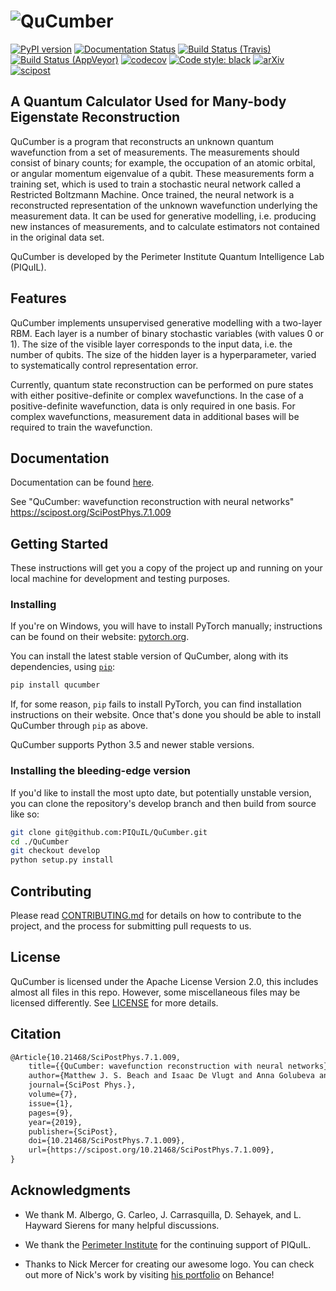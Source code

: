 # ![QuCumber](https://raw.githubusercontent.com/PIQuIL/QuCumber/master/docs/_static/img/QuCumber_full.png)
[![PyPI version](https://badge.fury.io/py/qucumber.svg)](https://badge.fury.io/py/qucumber)
[![Documentation Status](https://readthedocs.org/projects/qucumber/badge/?version=stable)](https://qucumber.readthedocs.io/en/stable/?badge=stable)
[![Build Status (Travis)](https://travis-ci.com/PIQuIL/QuCumber.svg?branch=master)](https://travis-ci.com/PIQuIL/QuCumber)
[![Build Status (AppVeyor)](https://ci.appveyor.com/api/projects/status/lqdrc8qp94w4b9kf/branch/master?svg=true)](https://ci.appveyor.com/project/emerali/qucumber/branch/master)
[![codecov](https://codecov.io/gh/PIQuIL/QuCumber/branch/master/graph/badge.svg)](https://codecov.io/gh/PIQuIL/QuCumber)
[![Code style: black](https://img.shields.io/badge/code%20style-black-000000.svg)](https://github.com/ambv/black)
[![arXiv](https://img.shields.io/badge/arxiv-1812.09329-blue.svg)](https://arxiv.org/abs/1812.09329)
[![scipost](https://img.shields.io/badge/SciPost-7.1.009-blue.svg)](https://scipost.org/SciPostPhys.7.1.009)

## A Quantum Calculator Used for Many-body Eigenstate Reconstruction

QuCumber is a program that reconstructs an unknown quantum wavefunction
from a set of measurements. The measurements should consist of binary counts;
for example, the occupation of an atomic orbital, or angular momentum eigenvalue of
a qubit. These measurements form a training set, which is used to train a
stochastic neural network called a Restricted Boltzmann Machine. Once trained, the
neural network is a reconstructed representation of the unknown wavefunction
underlying the measurement data. It can be used for generative modelling, i.e.
producing new instances of measurements, and to calculate estimators not
contained in the original data set.

QuCumber is developed by the Perimeter Institute Quantum Intelligence Lab (PIQuIL).

## Features

QuCumber implements unsupervised generative modelling with a two-layer RBM.
Each layer is a number of binary stochastic variables (with values 0 or 1). The
size of the visible layer corresponds to the input data, i.e. the number of
qubits. The size of the hidden layer is a hyperparameter, varied to systematically control
representation error.

Currently, quantum state reconstruction can be performed on pure states with either
positive-definite or complex wavefunctions. In the case of a positive-definite
wavefunction, data is only required in one basis. For complex wavefunctions,
measurement data in additional bases will be required to train the wavefunction.

## Documentation

Documentation can be found [here](https://qucumber.readthedocs.io/en/stable/).

See "QuCumber: wavefunction reconstruction with neural networks" https://scipost.org/SciPostPhys.7.1.009

## Getting Started

These instructions will get you a copy of the project up and running on your
local machine for development and testing purposes.

### Installing

If you're on Windows, you will have to install PyTorch manually; instructions
can be found on their website: [pytorch.org](https://pytorch.org).

You can install the latest stable version of QuCumber, along with its dependencies,
using [`pip`](https://pip.pypa.io/en/stable/quickstart/):

```bash
pip install qucumber
```

If, for some reason, `pip` fails to install PyTorch, you can find installation
instructions on their website. Once that's done you should be able to install
QuCumber through `pip` as above.

QuCumber supports Python 3.5 and newer stable versions.

### Installing the bleeding-edge version

If you'd like to install the most upto date, but potentially unstable version,
you can clone the repository's develop branch and then build from source like so:

```bash
git clone git@github.com:PIQuIL/QuCumber.git
cd ./QuCumber
git checkout develop
python setup.py install
```

## Contributing

Please read [CONTRIBUTING.md](CONTRIBUTING.md) for details on how to contribute
to the project, and the process for submitting pull requests to us.

## License

QuCumber is licensed under the Apache License Version 2.0, this includes almost
all files in this repo. However, some miscellaneous files may be licensed
differently. See [LICENSE](LICENSE) for more details.

## Citation

```latex
@Article{10.21468/SciPostPhys.7.1.009,
    title={{QuCumber: wavefunction reconstruction with neural networks}},
    author={Matthew J. S. Beach and Isaac De Vlugt and Anna Golubeva and Patrick Huembeli and Bohdan Kulchytskyy and Xiuzhe Luo and Roger G. Melko and Ejaaz Merali and Giacomo Torlai},
    journal={SciPost Phys.},
    volume={7},
    issue={1},
    pages={9},
    year={2019},
    publisher={SciPost},
    doi={10.21468/SciPostPhys.7.1.009},
    url={https://scipost.org/10.21468/SciPostPhys.7.1.009},
}
```

## Acknowledgments

- We thank M. Albergo, G. Carleo, J. Carrasquilla, D. Sehayek, and L. Hayward Sierens for many helpful discussions.

- We thank the [Perimeter Institute](https://www.perimeterinstitute.ca) for the continuing support of PIQuIL.

- Thanks to Nick Mercer for creating our awesome logo. You can check out more of Nick's
work by visiting [his portfolio](https://www.behance.net/nickdmercec607) on
Behance!
